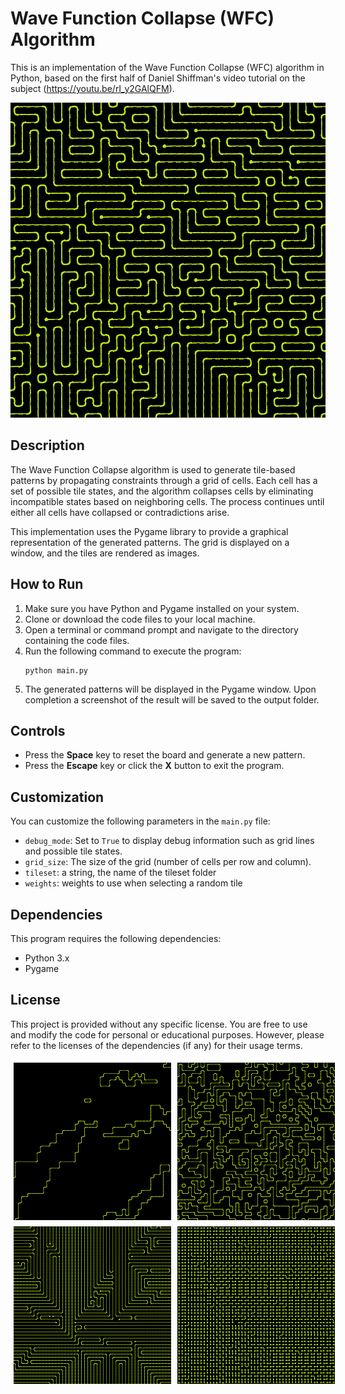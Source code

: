 # Wave Function Collapse (WFC) Algorithm

This is an implementation of the Wave Function Collapse (WFC) algorithm in Python, based on the first half of Daniel Shiffman's video tutorial on the subject (https://youtu.be/rI_y2GAlQFM).


![example of tileset2](./output/1688828917.png)
## Description

The Wave Function Collapse algorithm is used to generate tile-based patterns by propagating constraints through a grid of cells. Each cell has a set of possible tile states, and the algorithm collapses cells by eliminating incompatible states based on neighboring cells. The process continues until either all cells have collapsed or contradictions arise.

This implementation uses the Pygame library to provide a graphical representation of the generated patterns. The grid is displayed on a window, and the tiles are rendered as images.

## How to Run

1. Make sure you have Python and Pygame installed on your system.
2. Clone or download the code files to your local machine.
3. Open a terminal or command prompt and navigate to the directory containing the code files.
4. Run the following command to execute the program:
   ```
   python main.py
   ```
5. The generated patterns will be displayed in the Pygame window. Upon completion a screenshot of the result will be saved to the output folder.

## Controls

- Press the **Space** key to reset the board and generate a new pattern.
- Press the **Escape** key or click the **X** button to exit the program.

## Customization

You can customize the following parameters in the `main.py` file:

- `debug_mode`: Set to `True` to display debug information such as grid lines and possible tile states.
- `grid_size`: The size of the grid (number of cells per row and column).
- `tileset`: a string, the name of the tileset folder
- `weights`: weights to use when selecting a random tile

## Dependencies

This program requires the following dependencies:

- Python 3.x
- Pygame

## License

This project is provided without any specific license. You are free to use and modify the code for personal or educational purposes. However, please refer to the licenses of the dependencies (if any) for their usage terms.


<div style="display: flex;">
    <img src="./output/1688838978.png" style="width:50%; margin: 5px;" />
    <img src="./output/1688841831.png" style="width:50%; margin: 5px" />
</div>

<div style="display: flex;">
    <img src="./output/1688834439.png" style="width:50%; margin: 5px" />
    <img src="./output/1688834606.png" style="width:50%; margin: 5px" />
</div>